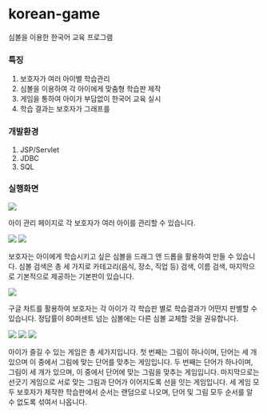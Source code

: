 # korean-game

심볼을 이용한 한국어 교육 프로그램


### 특징
1. 보호자가 여러 아이별 학습관리
2. 심볼을 이용하여 각 아이에게 맞춤형 학습판 제작
3. 게임을 통하여 아이가 부담없이 한국어 교육 실시
4. 학습 결과는 보호자가 그래프를 


### 개발환경
1. JSP/Servlet
2. JDBC
3. SQL


### 실행화면
<img src="https://user-images.githubusercontent.com/59874084/72676006-8d362a80-3acf-11ea-9ec9-bad3c2c4d30c.png"></img>

아이 관리 페이지로 각 보호자가 여러 아이를 관리할 수 있습니다.



<img src="https://user-images.githubusercontent.com/59874084/72676048-09307280-3ad0-11ea-888c-a95ab0b2e670.png"></img>
<img src="https://user-images.githubusercontent.com/59874084/72676049-0b92cc80-3ad0-11ea-9825-c663c05bac13.png"></img>

보호자는 아이에게 학습시키고 싶은 심볼을 드래그 앤 드롭을 활용하여 만들 수 있습니다. 
심볼 검색은 총 세 가지로 카테고리(음식, 장소, 직업 등) 검색, 이름 검색, 마지막으로 기본적으로 제공하는 기본판이 있습니다.



<img src="https://user-images.githubusercontent.com/59874084/72676047-059ceb80-3ad0-11ea-9464-0fa294715a6c.png"></img>

구글 차트를 활용하여 보호자는 각 아이가 각 학습판 별로 학습결과가 어떤지 판별할 수 있습니다. 
정답률이 80퍼센트 넘는 심볼에는 다른 심볼 교체할 것을 권유합니다.



<img src="https://user-images.githubusercontent.com/59874084/72676050-0df52680-3ad0-11ea-9410-7a0f429ed502.png"></img>
<img src="https://user-images.githubusercontent.com/59874084/72676051-0df52680-3ad0-11ea-9c4d-29a65d987061.png"></img>
<img src="https://user-images.githubusercontent.com/59874084/72676052-0e8dbd00-3ad0-11ea-9b39-fd3b5081c2d6.png"></img>

아이가 즐길 수 있는 게임은 총 세가지입니다.
첫 번째는 그림이 하나이며, 단어는 세 개 있으며 이 중에서 그림에 맞는 단어를 맞추는 게임입니다.
두 번째는 단어가 하나이며, 그림이 세 개가 있으며, 이 중에서 단어에 맞는 그림을 맞추는 게임입니다.
마지막으로는 선긋기 게임으로 서로 맞는 그림과 단어가 이어지도록 선을 잇는 게임입니다.
세 게임 모두 보호자가 제작한 학습판에서 순서는 랜덤으로 나오며, 단어 및 그림 모두 순서를 알 수 없도록 섞여서 나옵니다.
